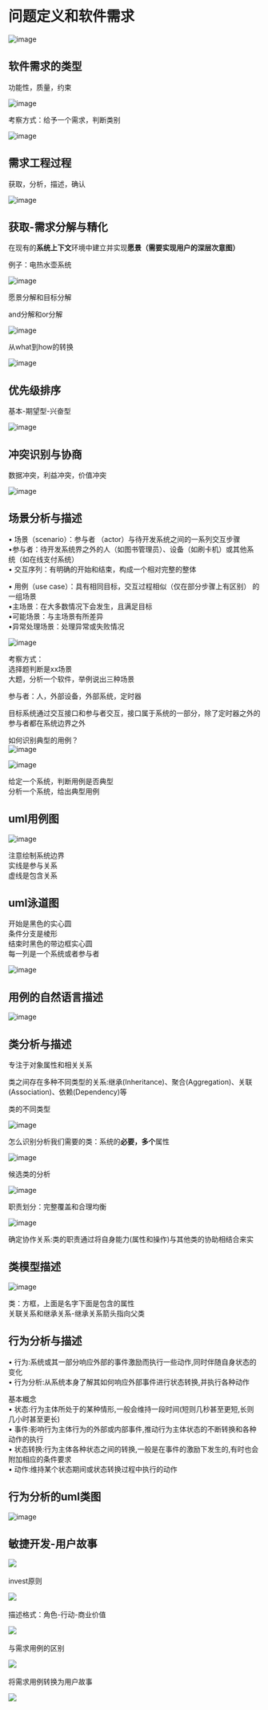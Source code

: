 # 问题定义和软件需求

​![image](<.gitbook/assets/image 20231224163511 pr94jd4.png>)​

## 软件需求的类型

功能性，质量，约束

​![image](<.gitbook/assets/image 20231224163646 4a8ia62.png>)​

考察方式：给予一个需求，判断类别

​![image](<.gitbook/assets/image 20231224163825 ajnzatn.png>)​

## 需求工程过程

获取，分析，描述，确认

​![image](<.gitbook/assets/image 20231224163844 midq5ox.png>)​

## 获取-需求分解与精化

在现有的**系统上下文**环境中建立并实现**愿景（需要实现用户的深层次意图）**

例子：电热水壶系统

​![image](<.gitbook/assets/image 20231224164215 rav4ers.png>)​

愿景分解和目标分解

and分解和or分解

​![image](<.gitbook/assets/image 20231224164355 kla12yv.png>)​

从what到how的转换

​![image](<.gitbook/assets/image 20231224164630 aalaqg9.png>)​

## 优先级排序

基本-期望型-兴奋型

​![image](<.gitbook/assets/image 20231224164720 dpwbz0j.png>)​

## 冲突识别与协商

数据冲突，利益冲突，价值冲突

​![image](<.gitbook/assets/image 20231224164749 q0v7953.png>)​

## 场景分析与描述

• 场景（scenario）：参与者 （actor）与待开发系统之间的一系列交互步骤\
•参与者：待开发系统界之外的人（如图书管理员）、设备（如刷卡机）或其他系统（如在线支付系统）\
• 交互序列：有明确的开始和结束，构成一个相对完整的整体

• 用例（use case）：具有相同目标，交互过程相似（仅在部分步骤上有区别） 的一组场景\
•主场景：在大多数情况下会发生，且满足目标\
•可能场景：与主场景有所差异\
•异常处理场景：处理异常或失败情况

​![image](<.gitbook/assets/image 20231224165042 x3ij2xg.png>)​

考察方式：\
选择题判断是xx场景\
大题，分析一个软件，举例说出三种场景

参与者：人，外部设备，外部系统，定时器

目标系统通过交互接口和参与者交互，接口属于系统的一部分，除了定时器之外的参与者都在系统边界之外

如何识别典型的用例？\
​![image](<.gitbook/assets/image 20231224165518 c4kphzb.png>)​

​![image](<.gitbook/assets/image 20231224165527 jbt2aao.png>)​

给定一个系统，判断用例是否典型\
分析一个系统，给出典型用例

## uml用例图

​![image](<.gitbook/assets/image 20231224165645 n9e8mkf.png>)​

注意绘制系统边界\
实线是参与关系\
虚线是包含关系

## uml泳道图

开始是黑色的实心圆\
条件分支是棱形\
结束时黑色的带边框实心圆\
每一列是一个系统或者参与者

​![image](<.gitbook/assets/image 20231224165802 iuk4rg0.png>)​

## 用例的自然语言描述

​![image](<.gitbook/assets/image 20231224165854 ywpdes2.png>)​

## 类分析与描述

专注于对象属性和相关关系

类之间存在多种不同类型的关系:继承(Inheritance)、聚合(Aggregation)、关联(Association)、依赖(Dependency)等

类的不同类型

​![image](<.gitbook/assets/image 20231224170907 5tikcwp.png>)​

怎么识别分析我们需要的类：系统的**必要，多个**属性

​![image](<.gitbook/assets/image 20231224170949 1k08ttp.png>)​

候选类的分析

​![image](<.gitbook/assets/image 20231224171001 4kgmw8a.png>)​

职责划分：完整覆盖和合理均衡

​![image](<.gitbook/assets/image 20231224171116 lzhjray.png>)​

确定协作关系:类的职责通过将自身能力(属性和操作)与其他类的协助相结合来实

## 类模型描述

​![image](<.gitbook/assets/image 20231224171150 4l5j2cs.png>)​

类：方框，上面是名字下面是包含的属性\
关联关系和继承关系-继承关系箭头指向父类

## 行为分析与描述

• 行为:系统或其一部分响应外部的事件激励而执行一些动作,同时伴随自身状态的变化\
• 行为分析:从系统本身了解其如何响应外部事件进行状态转换,并执行各种动作

基本概念\
• 状态:行为主体所处于的某种情形,一般会维持一段时间(短则几秒甚至更短,长则几小时甚至更长)\
• 事件:影响行为主体行为的外部或内部事件,推动行为主体状态的不断转换和各种动作的执行\
• 状态转换:行为主体各种状态之间的转换,一般是在事件的激励下发生的,有时也会附加相应的条件要求\
• 动作:维持某个状态期间或状态转换过程中执行的动作

## 行为分析的uml类图

​![image](<.gitbook/assets/image 20231224171500 8jz8g65.png>)​

## 敏捷开发-用户故事

​![](.gitbook/assets/image.png)

invest原则

​​![](<.gitbook/assets/image (1).png>)

描述格式：角色-行动-商业价值

​​![](<.gitbook/assets/image (2).png>)

与需求用例的区别

​​![](<.gitbook/assets/image (3).png>)

将需求用例转换为用户故事

​​![](<.gitbook/assets/image (4).png>)
